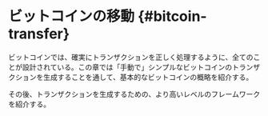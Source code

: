 # ビットコインの移動 {#bitcoin-transfer}

ビットコインでは、確実にトランザクションを正しく処理するように、全てのことが設計されている。この章では「手動で」シンプルなビットコインのトランザクションを生成することを通して、基本的なビットコインの概略を紹介する。

その後、トランザクションを生成するための、より高いレベルのフレームワークを紹介する。
